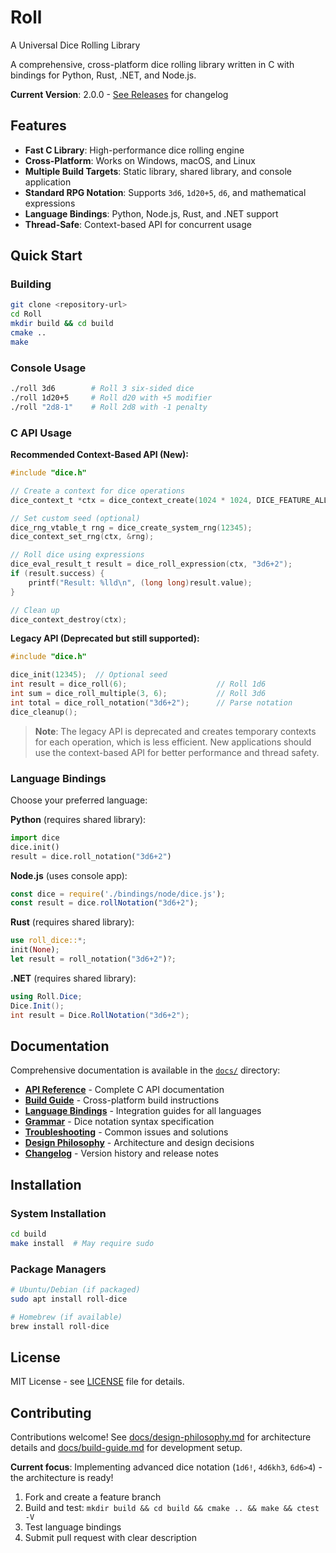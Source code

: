 # Roll
A Universal Dice Rolling Library

A comprehensive, cross-platform dice rolling library written in C with bindings for Python, Rust, .NET, and Node.js.

**Current Version**: 2.0.0 - [See Releases](../../releases) for changelog

## Features

- **Fast C Library**: High-performance dice rolling engine
- **Cross-Platform**: Works on Windows, macOS, and Linux  
- **Multiple Build Targets**: Static library, shared library, and console application
- **Standard RPG Notation**: Supports `3d6`, `1d20+5`, `d6`, and mathematical expressions
- **Language Bindings**: Python, Node.js, Rust, and .NET support
- **Thread-Safe**: Context-based API for concurrent usage

## Quick Start

### Building

```bash
git clone <repository-url>
cd Roll
mkdir build && cd build
cmake ..
make
```

### Console Usage

```bash
./roll 3d6        # Roll 3 six-sided dice
./roll 1d20+5     # Roll d20 with +5 modifier
./roll "2d8-1"    # Roll 2d8 with -1 penalty
```

### C API Usage

**Recommended Context-Based API (New):**
```c
#include "dice.h"

// Create a context for dice operations
dice_context_t *ctx = dice_context_create(1024 * 1024, DICE_FEATURE_ALL);

// Set custom seed (optional)
dice_rng_vtable_t rng = dice_create_system_rng(12345);
dice_context_set_rng(ctx, &rng);

// Roll dice using expressions
dice_eval_result_t result = dice_roll_expression(ctx, "3d6+2");
if (result.success) {
    printf("Result: %lld\n", (long long)result.value);
}

// Clean up
dice_context_destroy(ctx);
```

**Legacy API (Deprecated but still supported):**
```c
#include "dice.h"

dice_init(12345);  // Optional seed
int result = dice_roll(6);                    // Roll 1d6
int sum = dice_roll_multiple(3, 6);           // Roll 3d6
int total = dice_roll_notation("3d6+2");      // Parse notation
dice_cleanup();
```

> **Note**: The legacy API is deprecated and creates temporary contexts for each operation, which is less efficient. New applications should use the context-based API for better performance and thread safety.

### Language Bindings

Choose your preferred language:

**Python** (requires shared library):
```python
import dice
dice.init()
result = dice.roll_notation("3d6+2")
```

**Node.js** (uses console app):
```javascript
const dice = require('./bindings/node/dice.js');
const result = dice.rollNotation("3d6+2");
```

**Rust** (requires shared library):
```rust
use roll_dice::*;
init(None);
let result = roll_notation("3d6+2")?;
```

**.NET** (requires shared library):
```csharp
using Roll.Dice;
Dice.Init();
int result = Dice.RollNotation("3d6+2");
```

## Documentation

Comprehensive documentation is available in the [`docs/`](docs/) directory:

- **[API Reference](docs/api-reference.md)** - Complete C API documentation
- **[Build Guide](docs/build-guide.md)** - Cross-platform build instructions  
- **[Language Bindings](docs/language-bindings.md)** - Integration guides for all languages
- **[Grammar](docs/grammar.md)** - Dice notation syntax specification
- **[Troubleshooting](docs/troubleshooting.md)** - Common issues and solutions
- **[Design Philosophy](docs/design-philosophy.md)** - Architecture and design decisions
- **[Changelog](docs/changelog.md)** - Version history and release notes

## Installation

### System Installation
```bash
cd build
make install  # May require sudo
```

### Package Managers
```bash
# Ubuntu/Debian (if packaged)
sudo apt install roll-dice

# Homebrew (if available)
brew install roll-dice
```

## License

MIT License - see [LICENSE](LICENSE) file for details.

## Contributing

Contributions welcome! See [docs/design-philosophy.md](docs/design-philosophy.md) for architecture details and [docs/build-guide.md](docs/build-guide.md) for development setup.

**Current focus**: Implementing advanced dice notation (`1d6!`, `4d6kh3`, `6d6>4`) - the architecture is ready!

1. Fork and create a feature branch
2. Build and test: `mkdir build && cd build && cmake .. && make && ctest -V`
3. Test language bindings
4. Submit pull request with clear description
